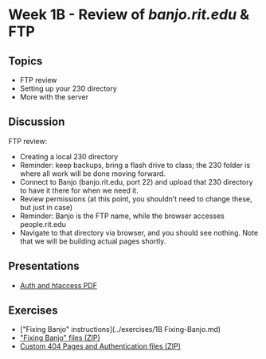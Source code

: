 # Week 1B - Review of *banjo.rit.edu* & FTP

## Topics
- FTP review
- Setting up your 230 directory
- More with the server

## Discussion
FTP review:
   - Creating a local 230 directory
   - Reminder: keep backups, bring a flash drive to class; the 230 folder is where all work will be done moving forward.
   - Connect to Banjo (banjo.rit.edu, port 22) and upload that 230 directory to have it there for when we need it.
   - Review permissions (at this point, you shouldn’t need to change these, but just in case)
   - Reminder: Banjo is the FTP name, while the browser accesses people.rit.edu
   - Navigate to that directory via browser, and you should see nothing. Note that we will be building actual pages shortly.

## Presentations
- [Auth and htaccess PDF](../docs/Auth_and_htaccess.pdf)

## Exercises
- ["Fixing Banjo" instructions](../exercises/1B Fixing-Banjo.md)
- ["Fixing Banjo" files (ZIP)](../exercises/FixingBanjo.zip)
- [Custom 404 Pages and Authentication files (ZIP)](../exercises/Custom_404_Auth_start.zip)

